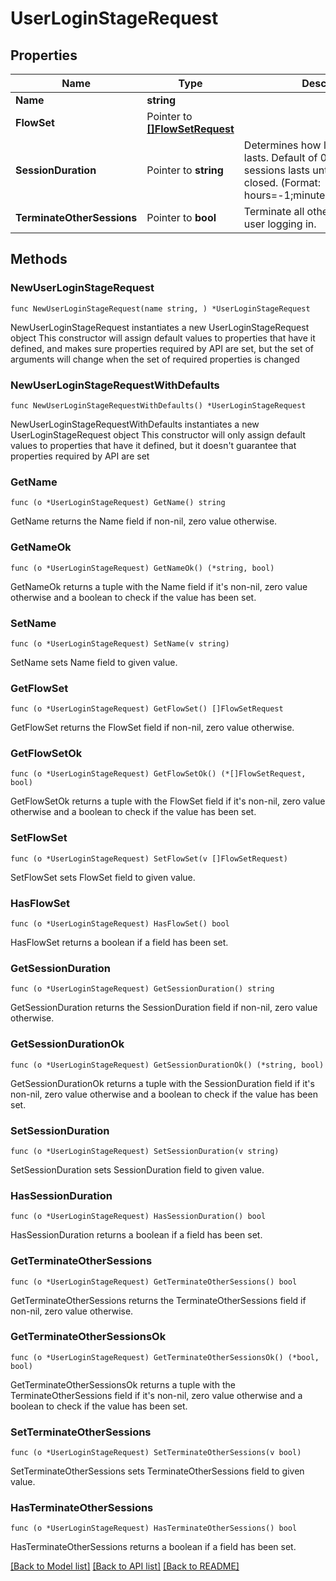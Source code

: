 # UserLoginStageRequest

## Properties

Name | Type | Description | Notes
------------ | ------------- | ------------- | -------------
**Name** | **string** |  | 
**FlowSet** | Pointer to [**[]FlowSetRequest**](FlowSetRequest.md) |  | [optional] 
**SessionDuration** | Pointer to **string** | Determines how long a session lasts. Default of 0 means that the sessions lasts until the browser is closed. (Format: hours&#x3D;-1;minutes&#x3D;-2;seconds&#x3D;-3) | [optional] 
**TerminateOtherSessions** | Pointer to **bool** | Terminate all other sessions of the user logging in. | [optional] 

## Methods

### NewUserLoginStageRequest

`func NewUserLoginStageRequest(name string, ) *UserLoginStageRequest`

NewUserLoginStageRequest instantiates a new UserLoginStageRequest object
This constructor will assign default values to properties that have it defined,
and makes sure properties required by API are set, but the set of arguments
will change when the set of required properties is changed

### NewUserLoginStageRequestWithDefaults

`func NewUserLoginStageRequestWithDefaults() *UserLoginStageRequest`

NewUserLoginStageRequestWithDefaults instantiates a new UserLoginStageRequest object
This constructor will only assign default values to properties that have it defined,
but it doesn't guarantee that properties required by API are set

### GetName

`func (o *UserLoginStageRequest) GetName() string`

GetName returns the Name field if non-nil, zero value otherwise.

### GetNameOk

`func (o *UserLoginStageRequest) GetNameOk() (*string, bool)`

GetNameOk returns a tuple with the Name field if it's non-nil, zero value otherwise
and a boolean to check if the value has been set.

### SetName

`func (o *UserLoginStageRequest) SetName(v string)`

SetName sets Name field to given value.


### GetFlowSet

`func (o *UserLoginStageRequest) GetFlowSet() []FlowSetRequest`

GetFlowSet returns the FlowSet field if non-nil, zero value otherwise.

### GetFlowSetOk

`func (o *UserLoginStageRequest) GetFlowSetOk() (*[]FlowSetRequest, bool)`

GetFlowSetOk returns a tuple with the FlowSet field if it's non-nil, zero value otherwise
and a boolean to check if the value has been set.

### SetFlowSet

`func (o *UserLoginStageRequest) SetFlowSet(v []FlowSetRequest)`

SetFlowSet sets FlowSet field to given value.

### HasFlowSet

`func (o *UserLoginStageRequest) HasFlowSet() bool`

HasFlowSet returns a boolean if a field has been set.

### GetSessionDuration

`func (o *UserLoginStageRequest) GetSessionDuration() string`

GetSessionDuration returns the SessionDuration field if non-nil, zero value otherwise.

### GetSessionDurationOk

`func (o *UserLoginStageRequest) GetSessionDurationOk() (*string, bool)`

GetSessionDurationOk returns a tuple with the SessionDuration field if it's non-nil, zero value otherwise
and a boolean to check if the value has been set.

### SetSessionDuration

`func (o *UserLoginStageRequest) SetSessionDuration(v string)`

SetSessionDuration sets SessionDuration field to given value.

### HasSessionDuration

`func (o *UserLoginStageRequest) HasSessionDuration() bool`

HasSessionDuration returns a boolean if a field has been set.

### GetTerminateOtherSessions

`func (o *UserLoginStageRequest) GetTerminateOtherSessions() bool`

GetTerminateOtherSessions returns the TerminateOtherSessions field if non-nil, zero value otherwise.

### GetTerminateOtherSessionsOk

`func (o *UserLoginStageRequest) GetTerminateOtherSessionsOk() (*bool, bool)`

GetTerminateOtherSessionsOk returns a tuple with the TerminateOtherSessions field if it's non-nil, zero value otherwise
and a boolean to check if the value has been set.

### SetTerminateOtherSessions

`func (o *UserLoginStageRequest) SetTerminateOtherSessions(v bool)`

SetTerminateOtherSessions sets TerminateOtherSessions field to given value.

### HasTerminateOtherSessions

`func (o *UserLoginStageRequest) HasTerminateOtherSessions() bool`

HasTerminateOtherSessions returns a boolean if a field has been set.


[[Back to Model list]](../README.md#documentation-for-models) [[Back to API list]](../README.md#documentation-for-api-endpoints) [[Back to README]](../README.md)


